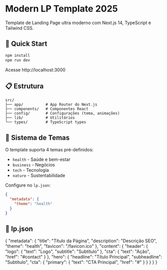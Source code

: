 # Modern LP Template 2025

Template de Landing Page ultra moderno com Next.js 14, TypeScript e Tailwind CSS.

## 🚀 Quick Start

```bash
npm install
npm run dev
```

Acesse http://localhost:3000

## 📋 Estrutura

```
src/
├── app/          # App Router do Next.js
├── components/   # Componentes React
├── config/       # Configurações (tema, animações)
├── lib/          # Utilitários
└── types/        # TypeScript types
```

## 🎨 Sistema de Temas

O template suporta 4 temas pré-definidos:
- `health` - Saúde e bem-estar
- `business` - Negócios
- `tech` - Tecnologia
- `nature` - Sustentabilidade

Configure no `lp.json`:
```json
{
  "metadata": {
    "theme": "health"
  }
}
```

## 📄 lp.json

{
  "metadata": {
    "title": "Título da Página",
    "description": "Descrição SEO",
    "theme": "health",
    "favicon": "/favicon.ico"
  },
  "content": {
    "header": {
      "logo": {
        "text": "Logo",
        "subtitle": "Subtítulo"
      },
      "cta": {
        "text": "Ação",
        "href": "#contact"
      }
    },
    "hero": {
      "headline": "Título Principal",
      "subheadline": "Subtítulo",
      "cta": {
        "primary": {
          "text": "CTA Principal",
          "href": "#"
        }
      }
    }
  }
}

